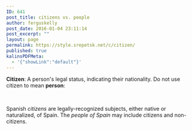 ```yaml
---
ID: 641
post_title: citizens vs. people
author: ferguskelly
post_date: 2016-01-04 23:11:14
post_excerpt: ""
layout: page
permalink: https://style.srepetsk.net/c/citizen/
published: true
kalinsPDFMeta:
  - '{"showLink":"default"}'
---
```

<strong>Citizen</strong>: A person's legal status, indicating their nationality. Do not use citizen to mean <strong>person</strong>:

&nbsp;

Spanish <em>citizens </em>are legally-recognized subjects, either native or naturalized, of Spain. The <em>people</em> <em>of Spain</em> may include citizens and non-citizens.

&nbsp;

&nbsp;